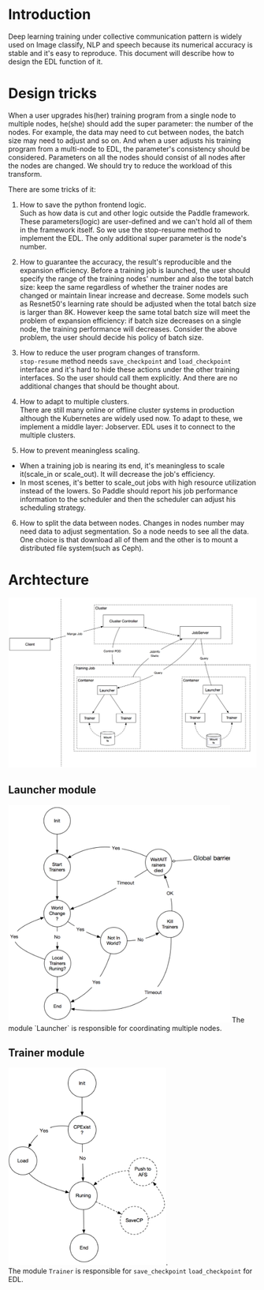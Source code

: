 # Introduction
Deep learning training under collective communication pattern is widely used on Image classify, NLP and speech because its numerical accuracy is stable and it's easy to reproduce.
This document will describe how to design the EDL function of it.

# Design tricks
When a user upgrades his(her) training program from a single node to multiple nodes, he(she) should add the super parameter: the number of the nodes. For example, the data may need to cut between nodes, the batch size may need to adjust and so on.
And when a user adjusts his training program from a multi-node to EDL, the parameter's consistency should be considered. Parameters on all the nodes should consist of all nodes after the nodes are changed. We should try to reduce the workload of this transform.

There are some tricks of it:

1. How to save the python frontend logic.  
Such as how data is cut and other logic outside the Paddle framework. These parameters(logic) are user-defined and we can't hold all of them in the framework itself. So we use the stop-resume method to implement the EDL. The only additional super parameter is the node's number.

2. How to guarantee the accuracy, the result's reproducible and the expansion efficiency.
Before a training job is launched, the user should specify the range of the training nodes' number and also the total batch size: keep the same regardless of whether the trainer nodes are changed or maintain linear increase and decrease. Some models such as Resnet50's learning rate should be adjusted when the total batch size is larger than 8K.
However keep the same total batch size will meet the problem of expansion efficiency: if batch size decreases on a single node, the training performance will decreases.
Consider the above problem, the user should decide his policy of batch size.

3. How to reduce the user program changes of transform.   
`stop-resume` method needs `save_checkpoint` and `load_checkpoint` interface and it's hard to hide these actions under the other training interfaces. So the user should call them explicitly.
And there are no additional changes that should be thought about.

4. How to adapt to multiple clusters.   
There are still many online or offline cluster systems in production although the Kubernetes are widely used now. To adapt to these, we implement a middle layer: Jobserver. EDL uses it to connect to the multiple clusters.

5. How to prevent meaningless scaling.   
  - When a training job is nearing its end, it's meaningless to scale it(scale_in or scale_out). It will decrease the job's efficiency.
  - In most scenes, it's better to scale_out jobs with high resource utilization instead of the lowers.
So Paddle should report his job performance information to the scheduler and then the scheduler can adjust his scheduling strategy.

6. How to split the data between nodes.
Changes in nodes number may need data to adjust segmentation. So a node needs to see all the data. One choice is that download all of them and the other is to mount a distributed file system(such as Ceph).

# Archtecture
<img src="images/edl-arch.png" width="750">

## Launcher module
<img src="images/launcher.png" width="450">  
The module `Launcher` is responsible for coordinating multiple nodes.

## Trainer module
<img src="images/trainer.png" width="320">.  
The module `Trainer` is responsible for `save_checkpoint` `load_checkpoint` for EDL.
